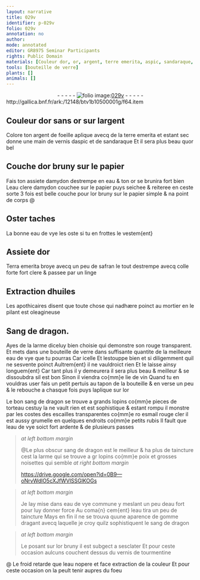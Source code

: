 ```yaml
---
layout: narrative
title: 029v
identifier: p-029v
folio: 029v
annotation: no
author:
mode: annotated
editor: GR8975 Seminar Participants
rights: Public Domain
materials: [Couleur dor, or, argent, terre emerita, aspic, sandaraque, or bel, papier, amydon, eau, eau de vye, Terra emerita, safran, colle, linge, huiles, mortier, Sang de dragon, verre, lie de vin, sang de dragon, rubis, poix, noisettes, gomme, vernis de tourmentine]
tools: [bouteille de verre]
plants: []
animals: []
---
```


<div class="folio" align="center">- - - - - <a href="http://gallica.bnf.fr/ark:/12148/btv1b10500001g/f64.item" target="_blank"><img src="https://cu-mkp.github.io/2017-workshop-edition/assets/photo-icon.png" alt="folio image: " style="display:inline-block; margin-bottom:-3px;"/>029v</a> - - - - - </div> http://gallica.bnf.fr/ark:/12148/btv1b10500001g/f64.item   

## <span class="m">Couleur dor</span> sans <span class="m">or</span> sur l<span class="m">argent</span>

 
Colore ton <span class="m">argent</span> de foeille aplique avecq de la <span class="m">terre emerita</span> et estant sec donne une main de vernis d<span class="m">aspic</span> et de <span class="m">sandaraque</span> Et il sera plus beau qu<span class="m">or bel</span>
   

## Couche d<span class="m">or</span> bruny sur le <span class="m">papier</span>

 
Fais ton assiete d<span class="m">amydon</span> destrempe en <span class="m">eau</span> & ton <span class="m">or</span> se brunira fort bien L<span class="m">eau</span> clere d<span class="m">amydon</span> couchee sur le <span class="m">papier</span> puys seichee & reiteree en ceste sorte 3 fois est belle couche pour l<span class="m">or</span> bruny sur le <span class="m">papier</span> simple & na point de corps @
   

## Oster taches

 
La bonne <span class="m">eau de vye</span> les oste si tu en frottes le vestem{ent}
   

## Assiete d<span class="m">or</span>

 
<span class="m">Terra emerita</span> broye avecq un peu de <span class="m">safran</span> le tout destrempe avecq <span class="m">colle</span> forte fort clere & passee par un <span class="m">linge</span>
   

## Extraction d<span class="m">huiles</span>

 
 Les <span class="pro">apothicaires</span> disent que toute chose qui nadhære poinct au <span class="m">mortier</span> en le pilant est oleagineuse
   

## <span class="m">Sang de dragon</span>.

 
Ayes de la larme diceluy bien choisie qui demonstre son rouge transparent. Et mets dans une <span class="tl">bouteille de <span class="m">verre</span></span> dans suffisante quantite de la meilleure <span class="m">eau de vye</span> que tu pourras Car icelle Et lestouppe bien et si diligemment quil ne sesvente poinct Aultrem{ent} il ne vauldroict rien Et le laisse ainsy longuem{ent} Car tant plus il y demeurera il sera plus beau & meilleur & se dissoubdra sil est bon Sinon il viendra co{mm}e <span class="m">lie de vin</span> Quand tu en vouldras user fais un petit pertuis au tapon de la bouteille & en verse un peu & le rebouche a chasque fois puys laplique sur l<span class="m">or</span>
 
 Le bon <span class="m">sang de dragon</span> se trouve a grands lopins co{mm}e pieces de torteau cestuy la ne vault rien et est sophistique & estant rompu il monstre par les costes des escailles transparentes co{mm}e ro esmail rouge cler il est aussy grumelle en quelques endroits co{mm}e petits <span class="m">rubis</span> Il fault que l<span class="m">eau de vye</span> soict fort ardente & de plusieurs passes
 
> *at left bottom margin*
> 
>   @Le plus obscur <span class="m">sang de dragon</span> est le meilleur & ha plus de taincture cest la larme qui se trouve a gr lopins co{mm}e <span class="m">poix</span> et grosses <span class="m">noisettes</span> qui semble 
> *at right bottom margin*
> 
>   https://drive.google.com/open?id=0B9—oNrvWdlO5cXJfWVlSSGlKOGs  
 
 
> *at left bottom margin*
> 
>   Je lay mise dans <span class="m">eau de vye</span> commune y meslant un peu d<span class="m">eau</span> fort pour luy donner force Au coma{n} cem{ent} l<span class="m">eau</span> tira un peu de taincture Mays en fin il ne se trouva quune aparence de <span class="m">gomme</span> dragant avecq laquelle je croy quilz sophistiquent le <span class="m">sang de dragon</span>
 
> *at left bottom margin*
> 
>   Le posant sur l<span class="m">or</span> bruny il est subgect a sesclater Et pour ceste occasion aulcuns couchent dessus du <span class="m">vernis de tourmentine</span>
 
@ Le froid retarde que l<span class="m">eau</span> nopere et face extraction de la couleur Et pour ceste occasion on la peult tenir aupres du foeu 
 